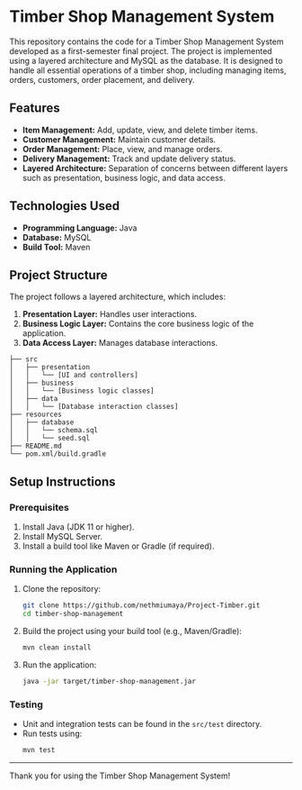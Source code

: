 # Timber Shop Management System

This repository contains the code for a Timber Shop Management System developed as a first-semester final project. The project is implemented using a layered architecture and MySQL as the database. It is designed to handle all essential operations of a timber shop, including managing items, orders, customers, order placement, and delivery.

## Features
- **Item Management:** Add, update, view, and delete timber items.
- **Customer Management:** Maintain customer details.
- **Order Management:** Place, view, and manage orders.
- **Delivery Management:** Track and update delivery status.
- **Layered Architecture:** Separation of concerns between different layers such as presentation, business logic, and data access.

## Technologies Used
- **Programming Language:** Java
- **Database:** MySQL
- **Build Tool:** Maven

## Project Structure
The project follows a layered architecture, which includes:

1. **Presentation Layer:** Handles user interactions.
2. **Business Logic Layer:** Contains the core business logic of the application.
3. **Data Access Layer:** Manages database interactions.

```
├── src
│   ├── presentation
│   │   └── [UI and controllers]
│   ├── business
│   │   └── [Business logic classes]
│   ├── data
│   │   └── [Database interaction classes]
├── resources
│   ├── database
│   │   └── schema.sql
│   │   └── seed.sql
├── README.md
└── pom.xml/build.gradle
```

## Setup Instructions

### Prerequisites
1. Install Java (JDK 11 or higher).
2. Install MySQL Server.
3. Install a build tool like Maven or Gradle (if required).


### Running the Application
1. Clone the repository:
   ```bash
   git clone https://github.com/nethmiumaya/Project-Timber.git
   cd timber-shop-management
   ```
2. Build the project using your build tool (e.g., Maven/Gradle):
   ```bash
   mvn clean install
   ```
3. Run the application:
   ```bash
   java -jar target/timber-shop-management.jar
   ```

### Testing
- Unit and integration tests can be found in the `src/test` directory.
- Run tests using:
  ```bash
  mvn test
  ```

---
Thank you for using the Timber Shop Management System!

